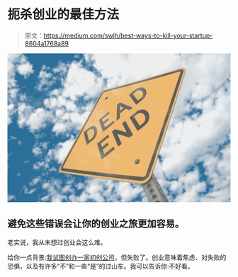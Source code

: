 # 扼杀创业的最佳方法

> 原文：<https://medium.com/swlh/best-ways-to-kill-your-startup-8604a1768a89>

![](img/1bb96a2dff8c9e4615a5e137f5a138cd.png)

## 避免这些错误会让你的创业之旅更加容易。

老实说，我从未想过创业会这么难。

给你一点背景:[我试图创办一家初创公司](https://hackernoon.com/starting-a-startup-challenge-from-zero-to-4000-month-in-5-months-2de7e329b805)，但失败了。创业意味着焦虑、对失败的恐惧，以及有许多“不”和一些“是”的过山车。我可以告诉你:不好看。